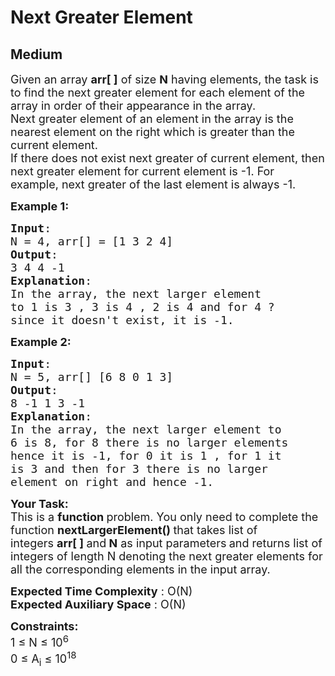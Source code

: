 # Next Greater Element
## Medium
<div class="problems_problem_content__Xm_eO"><p><span style="font-size:18px">Given an array <strong>arr[ ]</strong> of size <strong>N</strong> having&nbsp;elements, the&nbsp;task is to find the next greater element for each element of the array in order of their appearance in the array.<br>
Next greater element of an element in the array is the nearest element on the right which is greater than the current element.<br>
If there does not exist next greater of current element, then next greater element for current element is -1. For example, next greater of the last element is always -1.</span></p>

<p><span style="font-size:18px"><strong>Example 1:</strong></span></p>

<pre style="position: relative;"><span style="font-size:18px"><strong>Input</strong>: 
N = 4, arr[] = [1 3 2 4]
<strong>Output</strong>:
3 4 4 -1
<strong>Explanation</strong>:
In the array, the next larger element 
to 1 is 3 , 3 is 4 , 2 is 4 and for 4 ? 
since it doesn't exist, it is -1.
</span><div class="open_grepper_editor" title="Edit &amp; Save To Grepper"></div></pre>

<p><span style="font-size:18px"><strong>Example 2:</strong></span></p>

<pre style="position: relative;"><span style="font-size:18px"><strong>Input</strong>: 
N = 5, arr[] [6 8 0 1 3]
<strong>Output</strong>:
8 -1 1 3 -1
<strong>Explanation</strong>:
In the array, the next larger element to 
6 is 8, for 8 there is no larger elements 
hence it is -1, for 0 it is 1 , for 1 it 
is 3 and then for 3 there is no larger 
element on right and hence -1.</span><div class="open_grepper_editor" title="Edit &amp; Save To Grepper"></div></pre>

<p><span style="font-size:18px"><strong>Your Task:</strong><br>
This is a <strong>function </strong>problem. You only need to complete the function <strong>nextLargerElement()&nbsp;</strong>that takes list of integers&nbsp;<strong>arr[ ] </strong>and<strong>&nbsp;N</strong>&nbsp;as input parameters<strong> </strong>and returns list of integers&nbsp;of length N&nbsp;denoting the next greater elements for all the corresponding elements in the input array.</span></p>

<p><span style="font-size:18px"><strong>Expected Time Complexity</strong> : O(N)<br>
<strong>Expected Auxiliary Space</strong> : O(N)</span></p>

<p><span style="font-size:18px"><strong>Constraints:</strong><br>
1 ≤ N ≤&nbsp;10<sup>6</sup><br>
0 ≤&nbsp;A<sub>i</sub> ≤&nbsp;10<sup>18</sup></span></p>
</div>